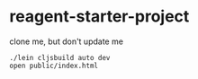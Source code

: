 reagent-starter-project
=======================

clone me, but don't update me

```
./lein cljsbuild auto dev
open public/index.html
```
